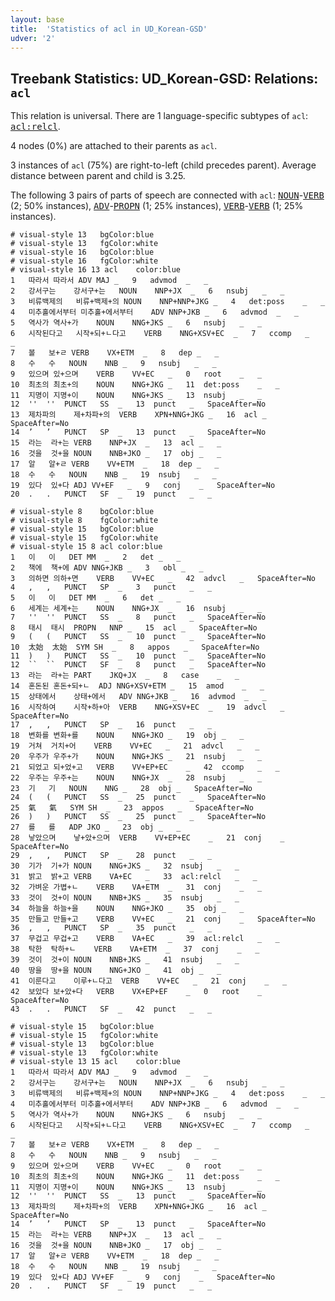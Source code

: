 ```yaml
---
layout: base
title:  'Statistics of acl in UD_Korean-GSD'
udver: '2'
---
```


## Treebank Statistics: UD_Korean-GSD: Relations: `acl`

This relation is universal.
There are 1 language-specific subtypes of `acl`: <tt><a href="ko_gsd-dep-acl-relcl.html">acl:relcl</a></tt>.

4 nodes (0%) are attached to their parents as `acl`.

3 instances of `acl` (75%) are right-to-left (child precedes parent).
Average distance between parent and child is 3.25.

The following 3 pairs of parts of speech are connected with `acl`: <tt><a href="ko_gsd-pos-NOUN.html">NOUN</a></tt>-<tt><a href="ko_gsd-pos-VERB.html">VERB</a></tt> (2; 50% instances), <tt><a href="ko_gsd-pos-ADV.html">ADV</a></tt>-<tt><a href="ko_gsd-pos-PROPN.html">PROPN</a></tt> (1; 25% instances), <tt><a href="ko_gsd-pos-VERB.html">VERB</a></tt>-<tt><a href="ko_gsd-pos-VERB.html">VERB</a></tt> (1; 25% instances).


~~~ conllu
# visual-style 13	bgColor:blue
# visual-style 13	fgColor:white
# visual-style 16	bgColor:blue
# visual-style 16	fgColor:white
# visual-style 16 13 acl	color:blue
1	따라서	따라서	ADV	MAJ	_	9	advmod	_	_
2	강서구는	강서구+는	NOUN	NNP+JX	_	6	nsubj	_	_
3	비류백제의	비류+백제+의	NOUN	NNP+NNP+JKG	_	4	det:poss	_	_
4	미추홀에서부터	미추홀+에서부터	ADV	NNP+JKB	_	6	advmod	_	_
5	역사가	역사+가	NOUN	NNG+JKS	_	6	nsubj	_	_
6	시작된다고	시작+되+ㄴ다고	VERB	NNG+XSV+EC	_	7	ccomp	_	_
7	볼	보+ㄹ	VERB	VX+ETM	_	8	dep	_	_
8	수	수	NOUN	NNB	_	9	nsubj	_	_
9	있으며	있+으며	VERB	VV+EC	_	0	root	_	_
10	최초의	최초+의	NOUN	NNG+JKG	_	11	det:poss	_	_
11	지명이	지명+이	NOUN	NNG+JKS	_	13	nsubj	_	_
12	''	''	PUNCT	SS	_	13	punct	_	SpaceAfter=No
13	제차파의	제+차파+의	VERB	XPN+NNG+JKG	_	16	acl	_	SpaceAfter=No
14	’	’	PUNCT	SP	_	13	punct	_	SpaceAfter=No
15	라는	라+는	VERB	NNP+JX	_	13	acl	_	_
16	것을	것+을	NOUN	NNB+JKO	_	17	obj	_	_
17	알	알+ㄹ	VERB	VV+ETM	_	18	dep	_	_
18	수	수	NOUN	NNB	_	19	nsubj	_	_
19	있다	있+다	ADJ	VV+EF	_	9	conj	_	SpaceAfter=No
20	.	.	PUNCT	SF	_	19	punct	_	_

~~~


~~~ conllu
# visual-style 8	bgColor:blue
# visual-style 8	fgColor:white
# visual-style 15	bgColor:blue
# visual-style 15	fgColor:white
# visual-style 15 8 acl	color:blue
1	이	이	DET	MM	_	2	det	_	_
2	책에	책+에	ADV	NNG+JKB	_	3	obl	_	_
3	의하면	의하+면	VERB	VV+EC	_	42	advcl	_	SpaceAfter=No
4	,	,	PUNCT	SP	_	3	punct	_	_
5	이	이	DET	MM	_	6	det	_	_
6	세계는	세계+는	NOUN	NNG+JX	_	16	nsubj	_	_
7	''	''	PUNCT	SS	_	8	punct	_	SpaceAfter=No
8	태시	태시	PROPN	NNP	_	15	acl	_	SpaceAfter=No
9	(	(	PUNCT	SS	_	10	punct	_	SpaceAfter=No
10	太始	太始	SYM	SH	_	8	appos	_	SpaceAfter=No
11	)	)	PUNCT	SS	_	10	punct	_	SpaceAfter=No
12	``	``	PUNCT	SF	_	8	punct	_	SpaceAfter=No
13	라는	라+는	PART	JKQ+JX	_	8	case	_	_
14	혼돈된	혼돈+되+ㄴ	ADJ	NNG+XSV+ETM	_	15	amod	_	_
15	상태에서	상태+에서	ADV	NNG+JKB	_	16	advmod	_	_
16	시작하여	시작+하+아	VERB	NNG+XSV+EC	_	19	advcl	_	SpaceAfter=No
17	,	,	PUNCT	SP	_	16	punct	_	_
18	변화를	변화+를	NOUN	NNG+JKO	_	19	obj	_	_
19	거쳐	거치+어	VERB	VV+EC	_	21	advcl	_	_
20	우주가	우주+가	NOUN	NNG+JKS	_	21	nsubj	_	_
21	되었고	되+었+고	VERB	VV+EP+EC	_	42	ccomp	_	_
22	우주는	우주+는	NOUN	NNG+JX	_	28	nsubj	_	_
23	기	기	NOUN	NNG	_	28	obj	_	SpaceAfter=No
24	(	(	PUNCT	SS	_	25	punct	_	SpaceAfter=No
25	氣	氣	SYM	SH	_	23	appos	_	SpaceAfter=No
26	)	)	PUNCT	SS	_	25	punct	_	SpaceAfter=No
27	를	를	ADP	JKO	_	23	obj	_	_
28	낳았으며	낳+았+으며	VERB	VV+EP+EC	_	21	conj	_	SpaceAfter=No
29	,	,	PUNCT	SP	_	28	punct	_	_
30	기가	기+가	NOUN	NNG+JKS	_	32	nsubj	_	_
31	밝고	밝+고	VERB	VA+EC	_	33	acl:relcl	_	_
32	가벼운	가볍+ㄴ	VERB	VA+ETM	_	31	conj	_	_
33	것이	것+이	NOUN	NNB+JKS	_	35	nsubj	_	_
34	하늘을	하늘+을	NOUN	NNG+JKO	_	35	obj	_	_
35	만들고	만들+고	VERB	VV+EC	_	21	conj	_	SpaceAfter=No
36	,	,	PUNCT	SP	_	35	punct	_	_
37	무겁고	무겁+고	VERB	VA+EC	_	39	acl:relcl	_	_
38	탁한	탁하+ㄴ	VERB	VA+ETM	_	37	conj	_	_
39	것이	것+이	NOUN	NNB+JKS	_	41	nsubj	_	_
40	땅을	땅+을	NOUN	NNG+JKO	_	41	obj	_	_
41	이룬다고	이루+ㄴ다고	VERB	VV+EC	_	21	conj	_	_
42	보았다	보+았+다	VERB	VX+EP+EF	_	0	root	_	SpaceAfter=No
43	.	.	PUNCT	SF	_	42	punct	_	_

~~~


~~~ conllu
# visual-style 15	bgColor:blue
# visual-style 15	fgColor:white
# visual-style 13	bgColor:blue
# visual-style 13	fgColor:white
# visual-style 13 15 acl	color:blue
1	따라서	따라서	ADV	MAJ	_	9	advmod	_	_
2	강서구는	강서구+는	NOUN	NNP+JX	_	6	nsubj	_	_
3	비류백제의	비류+백제+의	NOUN	NNP+NNP+JKG	_	4	det:poss	_	_
4	미추홀에서부터	미추홀+에서부터	ADV	NNP+JKB	_	6	advmod	_	_
5	역사가	역사+가	NOUN	NNG+JKS	_	6	nsubj	_	_
6	시작된다고	시작+되+ㄴ다고	VERB	NNG+XSV+EC	_	7	ccomp	_	_
7	볼	보+ㄹ	VERB	VX+ETM	_	8	dep	_	_
8	수	수	NOUN	NNB	_	9	nsubj	_	_
9	있으며	있+으며	VERB	VV+EC	_	0	root	_	_
10	최초의	최초+의	NOUN	NNG+JKG	_	11	det:poss	_	_
11	지명이	지명+이	NOUN	NNG+JKS	_	13	nsubj	_	_
12	''	''	PUNCT	SS	_	13	punct	_	SpaceAfter=No
13	제차파의	제+차파+의	VERB	XPN+NNG+JKG	_	16	acl	_	SpaceAfter=No
14	’	’	PUNCT	SP	_	13	punct	_	SpaceAfter=No
15	라는	라+는	VERB	NNP+JX	_	13	acl	_	_
16	것을	것+을	NOUN	NNB+JKO	_	17	obj	_	_
17	알	알+ㄹ	VERB	VV+ETM	_	18	dep	_	_
18	수	수	NOUN	NNB	_	19	nsubj	_	_
19	있다	있+다	ADJ	VV+EF	_	9	conj	_	SpaceAfter=No
20	.	.	PUNCT	SF	_	19	punct	_	_

~~~


